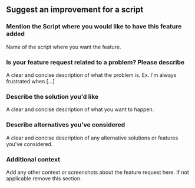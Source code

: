 ## Suggest an improvement for a script


### Mention the Script where you would like to have this feature added
Name of the script where you want the feature.

### Is your feature request related to a problem? Please describe
A clear and concise description of what the problem is. Ex. I'm always frustrated when [...]

### Describe the solution you'd like
A clear and concise description of what you want to happen.


### Describe alternatives you've considered
A clear and concise description of any alternative solutions or features you've considered.


### Additional context
Add any other context or screenshots about the feature request here. If not applicable remove this section.
